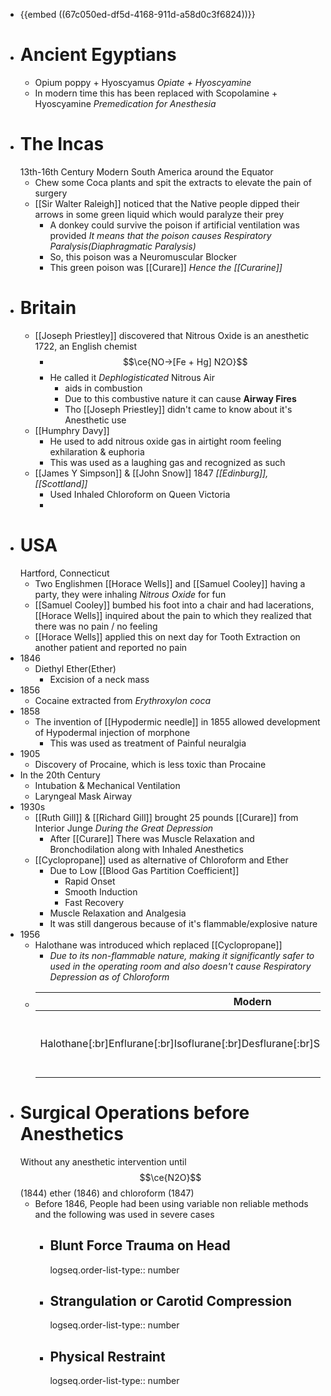 - {{embed ((67c050ed-df5d-4168-911d-a58d0c3f6824))}}
- # Ancient Egyptians
	- Opium poppy + Hyoscyamus
	  *Opiate + Hyoscyamine*
	- In modern time this has been replaced with Scopolamine + Hyoscyamine
	  *Premedication for Anesthesia*
- # The Incas
  13th-16th Century
  Modern South America around the Equator
	- Chew some Coca plants and spit the extracts to elevate the pain of surgery
	- [[Sir Walter Raleigh]] noticed that the Native people dipped their arrows in some green liquid which would paralyze their prey
		- A donkey could survive the poison if artificial ventilation was provided
		  *It means that the poison causes Respiratory Paralysis(Diaphragmatic Paralysis)*
		- So, this poison was a Neuromuscular Blocker
		- This green poison was [[Curare]]
		  *Hence the [[Curarine]]*
- # Britain
	- [[Joseph Priestley]] discovered that Nitrous Oxide is an anesthetic
	  1722, an English chemist
		- $$\ce{NO->[Fe + Hg] N2O}$$
		- He called it *Dephlogisticated* Nitrous Air
			- aids in combustion
			- Due to this combustive nature it can cause **Airway Fires**
			- Tho [[Joseph Priestley]] didn't came to know about it's Anesthetic use
	- [[Humphry Davy]]
		- He used to add nitrous oxide gas in airtight room feeling exhilaration & euphoria
		- This was used as a laughing gas and recognized as such
	- [[James Y Simpson]] & [[John Snow]]
	  1847
	  *[[Edinburg]], [[Scottland]]*
		- Used Inhaled Chloroform on Queen Victoria
		-
- # USA
  Hartford, Connecticut
	- Two Englishmen [[Horace Wells]] and [[Samuel Cooley]] having a party, they were inhaling *Nitrous Oxide* for fun
	- [[Samuel Cooley]] bumbed his foot into a chair and had lacerations, [[Horace Wells]] inquired about the pain to which they realized that there was no pain / no feeling
	- [[Horace Wells]] applied this on next day for Tooth Extraction on another patient and reported no pain
- 1846
	- Diethyl Ether(Ether)
		- Excision of a neck mass
- 1856
	- Cocaine extracted from *Erythroxylon coca*
- 1858
	- The invention of [[Hypodermic needle]] in 1855 allowed development of Hypodermal injection of morphone
		- This was used as treatment of Painful neuralgia
- 1905
	- Discovery of Procaine, which is less toxic than Procaine
- In the 20th Century
	- Intubation & Mechanical Ventilation
	- Laryngeal Mask Airway
- 1930s
	- [[Ruth Gill]] & [[Richard Gill]] brought 25 pounds [[Curare]] from Interior Junge
	  *During the Great Depression*
		- After [[Curare]] There was Muscle Relaxation and Bronchodilation along with Inhaled Anesthetics
	- [[Cyclopropane]] used as alternative of Chloroform and Ether
		- Due to Low [[Blood Gas Partition Coefficient]]
			- Rapid Onset
			- Smooth Induction
			- Fast Recovery
		- Muscle Relaxation and Analgesia
		- It was still dangerous because of it's flammable/explosive nature
- 1956
	- Halothane was introduced which replaced [[Cyclopropane]]
		- *Due to its non-flammable nature, making it significantly safer to used in the operating room and also doesn't cause Respiratory Depression as of Chloroform*
	- |Modern|Historically Used|
	  |--|--|
	  |Halothane[:br]Enflurane[:br]Isoflurane[:br]Desflurane[:br]Sevoflurane[:br]Methoxyflurane|Ether[:br]Cyclopropane[:br]*These are flammable*[:br][:br]Chloroform[:br]*Is Hepatotoxic, Cardiotoxic, Causes Respiratory Depression*|
- # Surgical Operations before Anesthetics
  Without any anesthetic intervention until $$\ce{N2O}$$ (1844) ether (1846) and chloroform (1847)
	- Before 1846, People had been using variable non reliable methods and the following was used in severe cases
		- ## Blunt Force Trauma on Head
		  logseq.order-list-type:: number
		- ## Strangulation or Carotid Compression
		  logseq.order-list-type:: number
		- ## Physical Restraint
		  logseq.order-list-type:: number